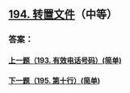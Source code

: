## [194. 转置文件](https://leetcode-cn.com/problems/transpose-file/)（中等）





### 答案：



#### [上一题（193. 有效电话号码）(简单)](https://github.com/sdwwld/leetCode/blob/master/src/main/java/com/wld/java/leetcode/leetCode0193.md)

#### [下一题（195. 第十行）(简单)](https://github.com/sdwwld/leetCode/blob/master/src/main/java/com/wld/java/leetcode/leetCode0195.md)
